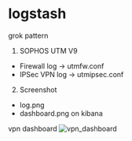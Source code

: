 # logstash
grok pattern

1. SOPHOS UTM V9
- Firewall log -> utmfw.conf
- IPSec VPN log -> utmipsec.conf

2. Screenshot
- log.png
- dashboard.png on kibana

vpn dashboard
![vpn_dashboard](https://user-images.githubusercontent.com/117053551/198963302-1fd6e592-a02c-4b45-ad32-0e9e9386e9a8.png)
